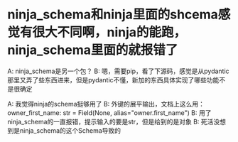 ninja_schema和ninja里面的shcema感觉有很大不同啊，ninja的能跑，ninja_schema里面的就报错了
==========================================================

A: ninja_schema是另一个包？
B: 嗯，需要pip，看了下源码，感觉是从pydantic那里又弄了些东西进来，但是pydantic不懂，新加的东西具体实现了哪些功能不是很确定

A: 我觉得ninja的schema挺够用了
B: 外键的展平输出，文档上这么用：owner_first_name: str = Field(None, alias="owner.first_name")
B: 用了ninja_schema的一直报错，提示输入的要是str，但是给到的是对象
B: 死活没想到是ninja_schema的这个Schema导致的